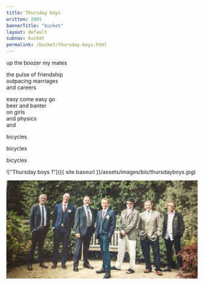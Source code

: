 ```yaml
---
title: Thursday boys
written: 2005
bannerTitle: "bucket" 
layout: default
subnav: bucket
permalink: /bucket/thursday-boys.html
---
```



<div class="poem">
up the boozer  
my mates  

the pulse of friendship  
outpacing marriages  
and careers  

easy come easy go  
beer and banter  
on girls  
and physics  
and  

bicycles  

bicycles  

bicycles  
</div>

!["Thursday boys 1"]({{ site.baseurl }}/assets/images/bio/thursdayboys.jpg)  

!["Thursday boys at Steve's wedding 2021"](/assets/images/bio/Thursday-boys-2021-steves-wedding.jpg)  
